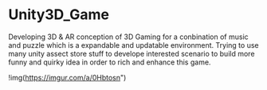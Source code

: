 # Unity3D_Game
Developing 3D & AR conception of 3D Gaming for a conbination of music and puzzle 
which is a expandable and updatable environment.
Trying to use many unity assect store stuff to develope interested scenario to build more funny and quirky idea
in order to rich and enhance this game.

!img(https://imgur.com/a/0Hbtosn")
